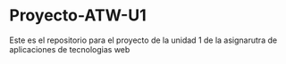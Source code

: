 # Proyecto-ATW-U1
Este es el repositorio para el proyecto de la unidad 1 de la asignarutra de aplicaciones de tecnologias web
